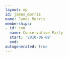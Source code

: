 ```yaml
---
layout: mp
id: james_morris
name: James Morris
memberships:
- id: con
  name: Conservative Party
  start: '2010-06-08'
  end: 
autogenerated: true
---
```

